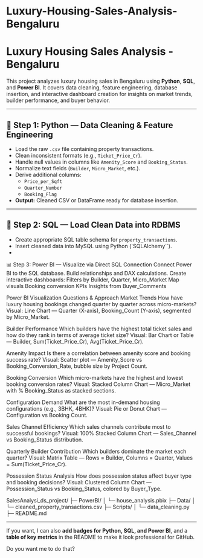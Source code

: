 # Luxury-Housing-Sales-Analysis-Bengaluru
# Luxury Housing Sales Analysis - Bengaluru

This project analyzes luxury housing sales in Bengaluru using **Python**, **SQL**, and **Power BI**. It covers data cleaning, feature engineering, database insertion, and interactive dashboard creation for insights on market trends, builder performance, and buyer behavior.

---

## 🐍 Step 1: Python — Data Cleaning & Feature Engineering
- Load the raw `.csv` file containing property transactions.
- Clean inconsistent formats (e.g., `Ticket_Price_Cr`).
- Handle null values in columns like `Amenity_Score` and `Booking_Status`.
- Normalize text fields (`Builder`, `Micro_Market`, etc.).
- Derive additional columns:
  - `Price_per_Sqft`
  - `Quarter_Number`
  - `Booking_Flag`
- **Output:** Cleaned CSV or DataFrame ready for database insertion.

---

## 🧠 Step 2: SQL — Load Clean Data into RDBMS
- Create appropriate SQL table schema for `property_transactions`.
- Insert cleaned data into MySQL using Python (`SQLAlchemy``).
- 
📊 Step 3: Power BI — Visualize via Direct SQL Connection
Connect Power BI to the SQL database.
Build relationships and DAX calculations.
Create interactive dashboards:
Filters by Builder, Quarter, Micro_Market
Map visuals
Booking conversion KPIs
Insights from Buyer_Comments

Power BI Visualization Questions & Approach
Market Trends
How have luxury housing bookings changed quarter by quarter across micro-markets?
Visual: Line Chart — Quarter (X-axis), Booking_Count (Y-axis), segmented by Micro_Market.

Builder Performance
Which builders have the highest total ticket sales and how do they rank in terms of average ticket size?
Visual: Bar Chart or Table — Builder, Sum(Ticket_Price_Cr), Avg(Ticket_Price_Cr).

Amenity Impact
Is there a correlation between amenity score and booking success rate?
Visual: Scatter plot — Amenity_Score vs Booking_Conversion_Rate, bubble size by Project Count.

Booking Conversion
Which micro-markets have the highest and lowest booking conversion rates?
Visual: Stacked Column Chart — Micro_Market with % Booking_Status as stacked sections.

Configuration Demand
What are the most in-demand housing configurations (e.g., 3BHK, 4BHK)?
Visual: Pie or Donut Chart — Configuration vs Booking Count.

Sales Channel Efficiency
Which sales channels contribute most to successful bookings?
Visual: 100% Stacked Column Chart — Sales_Channel vs Booking_Status distribution.

Quarterly Builder Contribution
Which builders dominate the market each quarter?
Visual: Matrix Table — Rows = Builder, Columns = Quarter, Values = Sum(Ticket_Price_Cr).

Possession Status Analysis
How does possession status affect buyer type and booking decisions?
Visual: Clustered Column Chart — Possession_Status vs Booking_Status, colored by Buyer_Type.

SalesAnalysi_ds_project/
├─ PowerBI/
│  └─ house_analysis.pbix
├─ Data/
│  └─ cleaned_property_transactions.csv
├─ Scripts/
│  └─ data_cleaning.py
├─ README.md


---

If you want, I can also **add badges for Python, SQL, and Power BI**, and a **table of key metrics** in the README to make it look professional for GitHub.  

Do you want me to do that?

